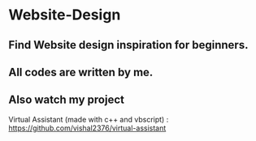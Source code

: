 # Website-Design

## Find Website design inspiration for beginners.

## All codes are written by me.

## Also watch my project 
   Virtual Assistant (made with c++ and vbscript) : https://github.com/vishal2376/virtual-assistant
